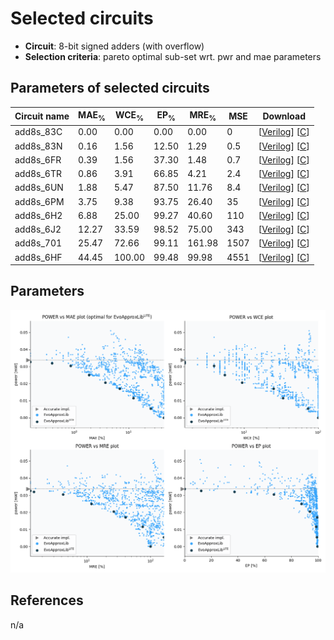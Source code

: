 
Selected circuits
===================
 - **Circuit**: 8-bit signed adders (with overflow)
 - **Selection criteria**: pareto optimal sub-set wrt. pwr and mae parameters

Parameters of selected circuits
----------------------------

| Circuit name | MAE<sub>%</sub> | WCE<sub>%</sub> | EP<sub>%</sub> | MRE<sub>%</sub> | MSE | Download |
| --- |  --- | --- | --- | --- | --- | --- | 
| add8s_83C | 0.00 | 0.00 | 0.00 | 0.00 | 0 |  [[Verilog](add8s_83C.v)]  [[C](add8s_83C.c)] |
| add8s_83N | 0.16 | 1.56 | 12.50 | 1.29 | 0.5 |  [[Verilog](add8s_83N.v)]  [[C](add8s_83N.c)] |
| add8s_6FR | 0.39 | 1.56 | 37.30 | 1.48 | 0.7 |  [[Verilog](add8s_6FR.v)]  [[C](add8s_6FR.c)] |
| add8s_6TR | 0.86 | 3.91 | 66.85 | 4.21 | 2.4 |  [[Verilog](add8s_6TR.v)]  [[C](add8s_6TR.c)] |
| add8s_6UN | 1.88 | 5.47 | 87.50 | 11.76 | 8.4 |  [[Verilog](add8s_6UN.v)]  [[C](add8s_6UN.c)] |
| add8s_6PM | 3.75 | 9.38 | 93.75 | 26.40 | 35 |  [[Verilog](add8s_6PM.v)]  [[C](add8s_6PM.c)] |
| add8s_6H2 | 6.88 | 25.00 | 99.27 | 40.60 | 110 |  [[Verilog](add8s_6H2.v)]  [[C](add8s_6H2.c)] |
| add8s_6J2 | 12.27 | 33.59 | 98.52 | 75.00 | 343 |  [[Verilog](add8s_6J2.v)]  [[C](add8s_6J2.c)] |
| add8s_701 | 25.47 | 72.66 | 99.11 | 161.98 | 1507 |  [[Verilog](add8s_701.v)]  [[C](add8s_701.c)] |
| add8s_6HF | 44.45 | 100.00 | 99.48 | 99.98 | 4551 |  [[Verilog](add8s_6HF.v)]  [[C](add8s_6HF.c)] |
    
Parameters
--------------
![Parameters figure](fig.png)

References
--------------
n/a

             